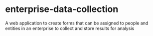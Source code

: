 # enterprise-data-collection
A web application to create forms that can be assigned to people and entities in an enterprise to collect and store results for analysis

